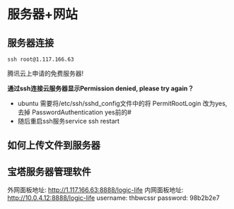 # 服务器+网站

## 服务器连接

```
ssh root@1.117.166.63
```

腾讯云上申请的免费服务器!

**通过ssh连接云服务器显示Permission denied, please try again？**

* ubuntu 需要将/etc/ssh/sshd_config文件中的将	PermitRootLogin 改为yes,去掉	PasswordAuthentication yes前的#
* 随后重启ssh服务service ssh restart

## 如何上传文件到服务器

## 宝塔服务器管理软件

外网面板地址: http://1.117.166.63:8888/logic-life
内网面板地址: http://10.0.4.12:8888/logic-life
username: thbwcssr
password: 98b2b2e7
